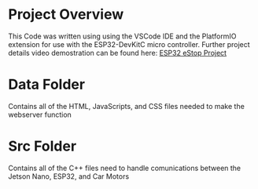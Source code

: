 # Project Overview
This Code was written using using the VSCode IDE and the PlatformIO extension for use with the ESP32-DevKitC micro controller. Further project details video demostration can be found here: [ESP32 eStop Project](https://docs.google.com/document/d/1h9dRktVf6lAae34t0Z2zWiOfpSByz_bvqmT_pmIQF1w/edit#)

# Data Folder
Contains all of the HTML, JavaScripts, and CSS files needed to make the webserver function

# Src Folder
Contains all of the C++ files need to handle comunications between the Jetson Nano, ESP32, and Car Motors
